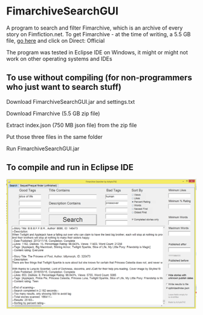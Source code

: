 # FimarchiveSearchGUI
A program to search and filter Fimarchive, which is an archive of every story on Fimfiction.net.
To get Fimarchive - at the time of writing, a 5.5 GB file, [go here](https://www.fimfiction.net/user/116950/Fimfarchive/blog) and click on Direct: Official

The program was tested in Eclipse IDE on Windows, it might or might not work on other operating systems and IDEs

## To use without compiling (for non-programmers who just want to search stuff)

Download FimarchiveSearchGUI.jar and settings.txt

Download Fimarchive (5.5 GB zip file)

Extract index.json (750 MB json file) from the zip file

Put those three files in the same folder

Run FimarchiveSearchGUI.jar

## To compile and run in Eclipse IDE



![alt text](/FimarchiveSearchGUIScreenshot.PNG)
